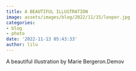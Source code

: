 ```yaml
---
title: A BEAUTIFUL ILLUSTRATION
image: assets/images/blog/2022/11/15/looper.jpg
categories:
- blog
- photo
date: '2022-11-13 05:43:33'
author: lilu
---
```


A beautiful illustration by Marie Bergeron.Demov
